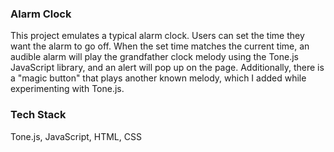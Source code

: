### Alarm Clock 

This project emulates a typical alarm clock. Users can set the time they want the alarm to go off. When the set time matches the current time, an audible alarm will play the grandfather clock melody using the Tone.js JavaScript library, and an alert will pop up on the page. Additionally, there is a "magic button" that plays another known melody, which I added while experimenting with Tone.js.

### Tech Stack

Tone.js, 
JavaScript, 
HTML, 
CSS
